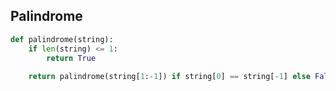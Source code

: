 ## Palindrome

``` python
def palindrome(string):
    if len(string) <= 1:
        return True
    
    return palindrome(string[1:-1]) if string[0] == string[-1] else False
```